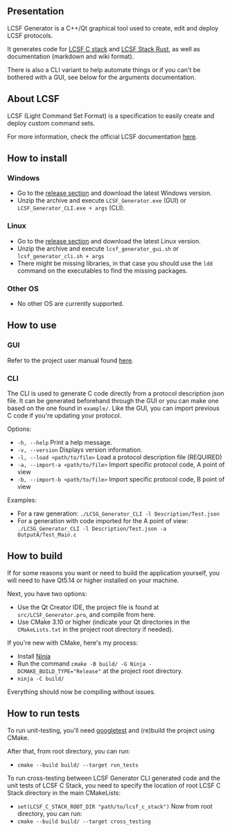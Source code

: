 ## Presentation

LCSF Generator is a C++/Qt graphical tool used to create, edit and deploy LCSF protocols.

It generates code for [LCSF C stack](https://github.com/jean-roland/LCSF_C_Stack) and [LCSF Stack Rust](https://github.com/jean-roland/LCSF_Stack_Rust), as well as documentation (markdown and wiki format).

There is also a CLI variant to help automate things or if you can't be bothered with a GUI, see below for the arguments documentation.

## About LCSF

LCSF (Light Command Set Format) is a specification to easily create and deploy custom command sets.

For more information, check the official LCSF documentation [here](https://jean-roland.github.io/LCSF_Doc/).

## How to install

### Windows
* Go to the [release section](https://github.com/jean-roland/LCSF_Generator/releases) and download the latest Windows version.
* Unzip the archive and execute `LCSF_Generator.exe` (GUI) or `LCSF_Generator_CLI.exe + args` (CLI).

### Linux
* Go to the [release section](https://github.com/jean-roland/LCSF_Generator/releases) and download the latest Linux version.
* Unzip the archive and execute `lcsf_generator_gui.sh` or `lcsf_generator_cli.sh + args`
* There might be missing libraries, in that case you should use the `ldd` command on the executables to find the missing packages.

### Other OS
* No other OS are currently supported.

## How to use

### GUI
Refer to the project user manual found [here](https://jean-roland.github.io/LCSF_Generator/).

### CLI
The CLI is used to generate C code directly from a protocol description json file.
It can be generated beforehand through the GUI or you can make one based on the one found in `example/`.
Like the GUI, you can import previous C code if you're updating your protocol.

Options:
* `-h, --help` Print a help message.
* `-v, --version` Displays version information.
* `-l, --load <path/to/file>` Load a protocol description file (REQUIRED)
* `-a, --import-a <path/to/file>` Import specific protocol code, A point of view
* `-b, --import-b <path/to/file>` Import specific protocol code, B point of view

Examples:
* For a raw generation: `./LCSG_Generator_CLI -l Description/Test.json`
* For a generation with code imported for the A point of view: `./LCSG_Generator_CLI -l Description/Test.json -a OutputA/Test_Main.c`

## How to build

If for some reasons you want or need to build the application yourself, you will need to have Qt5.14 or higher installed on your machine.

Next, you have two options:
* Use the Qt Creator IDE, the project file is found at `src/LCSF_Generator.pro`, and compile from here.
* Use CMake 3.10 or higher (indicate your Qt directories in the `CMakeLists.txt` in the project root directory if needed).

If you're new with CMake, here's my process:
* Install [Ninja](https://ninja-build.org/)
* Run the command `cmake -B build/ -G Ninja -DCMAKE_BUILD_TYPE="Release"` at the project root directory.
* `ninja -C build/`

Everything should now be compiling without issues.

## How to run tests

To run unit-testing, you'll need [googletest](https://github.com/google/googletest) and (re)build the project using CMake.

After that, from root directory, you can run:
* `cmake --build build/ --target run_tests`

To run cross-testing between LCSF Generator CLI generated code and the unit tests of LCSF C Stack, you need to specify the location of root LCSF C Stack directory in the main CMakeLists:
* `set(LCSF_C_STACK_ROOT_DIR "path/to/lcsf_c_stack")`
Now from root directory, you can run:
* `cmake --build build/ --target cross_testing`


